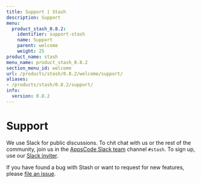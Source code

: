 ```yaml
---
title: Support | Stash
description: Support
menu:
  product_stash_0.8.2:
    identifier: support-stash
    name: Support
    parent: welcome
    weight: 25
product_name: stash
menu_name: product_stash_0.8.2
section_menu_id: welcome
url: /products/stash/0.8.2/welcome/support/
aliases:
- /products/stash/0.8.2/support/
info:
  version: 0.8.2
---
```


# Support

We use Slack for public discussions. To chit chat with us or the rest of the community, join us in the [AppsCode Slack team](https://appscode.slack.com/messages/C8NCX6N23/details/) channel `#stash`. To sign up, use our [Slack inviter](https://slack.appscode.com/).

If you have found a bug with Stash or want to request for new features, please [file an issue](https://github.com/appscode/stash/issues/new).
